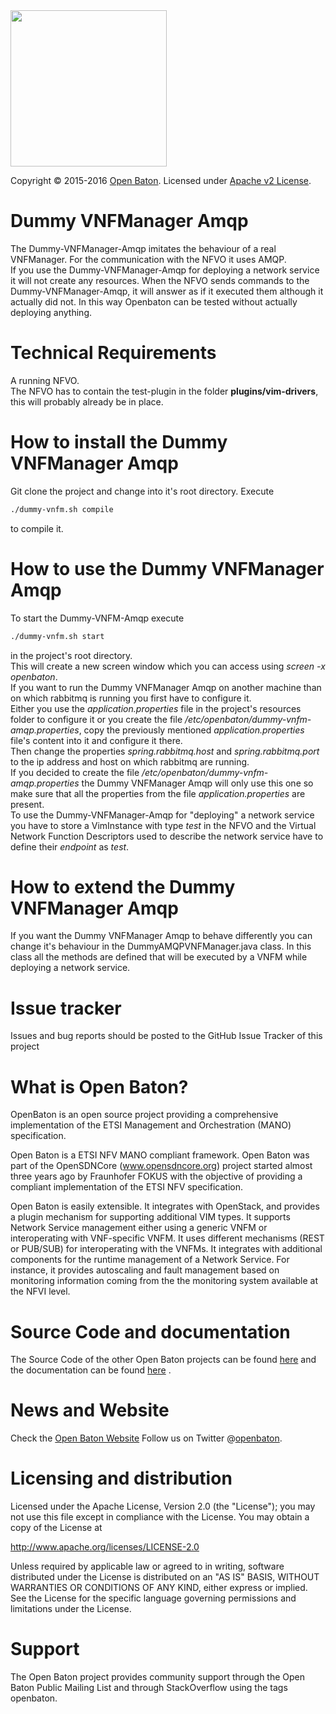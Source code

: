   <img src="https://raw.githubusercontent.com/openbaton/openbaton.github.io/master/images/openBaton.png" width="250"/>
  
  Copyright © 2015-2016 [Open Baton](http://openbaton.org). 
  Licensed under [Apache v2 License](http://www.apache.org/licenses/LICENSE-2.0).

# Dummy VNFManager Amqp
The Dummy-VNFManager-Amqp imitates the behaviour of a real VNFManager. For the communication with the NFVO it uses AMQP.  
If you use the Dummy-VNFManager-Amqp for deploying a network service it will not create any resources. 
When the NFVO sends commands to the Dummy-VNFManager-Amqp, it will answer as if it executed them although it actually did not. 
In this way Openbaton can be tested without actually deploying anything. 

# Technical Requirements
A running NFVO.  
The NFVO has to contain the test-plugin in the folder **plugins/vim-drivers**, this will probably already be in place. 


# How to install the Dummy VNFManager Amqp

Git clone the project and change into it's root directory. 
Execute 
```bash
./dummy-vnfm.sh compile
```
to compile it. 

# How to use the Dummy VNFManager Amqp

To start the Dummy-VNFM-Amqp execute
 ```bash
 ./dummy-vnfm.sh start
 ```
in the project's root directory.  
This will create a new screen window which you can access using *screen -x openbaton*.  
If you want to run the Dummy VNFManager Amqp on another machine than on which rabbitmq is running you first have to configure it.  
Either you use the *application.properties* file in the project's resources folder to configure it or you create the file 
*/etc/openbaton/dummy-vnfm-amqp.properties*, copy the previously mentioned *application.properties* file's content into it 
and configure it there.  
Then change the properties *spring.rabbitmq.host* and *spring.rabbitmq.port* to the ip address and host on which rabbitmq are running.  
If you decided to create the file */etc/openbaton/dummy-vnfm-amqp.properties* the Dummy VNFManager Amqp will only use this one so make sure 
that all the properties from the file *application.properties* are present.  
To use the Dummy-VNFManager-Amqp for "deploying" a network service you have to store a VimInstance with type *test* in the NFVO 
and the Virtual Network Function Descriptors used to describe the network service have to define their *endpoint* as *test*. 

# How to extend the Dummy VNFManager Amqp

If you want the Dummy VNFManager Amqp to behave differently you can change it's behaviour in the DummyAMQPVNFManager.java class.
In this class all the methods are defined that will be executed by a VNFM while deploying a network service. 

# Issue tracker

Issues and bug reports should be posted to the GitHub Issue Tracker of this project

# What is Open Baton?

OpenBaton is an open source project providing a comprehensive implementation of the ETSI Management and Orchestration (MANO) specification.

Open Baton is a ETSI NFV MANO compliant framework. Open Baton was part of the OpenSDNCore (www.opensdncore.org) project started almost three years ago by Fraunhofer FOKUS with the objective of providing a compliant implementation of the ETSI NFV specification. 

Open Baton is easily extensible. It integrates with OpenStack, and provides a plugin mechanism for supporting additional VIM types. It supports Network Service management either using a generic VNFM or interoperating with VNF-specific VNFM. It uses different mechanisms (REST or PUB/SUB) for interoperating with the VNFMs. It integrates with additional components for the runtime management of a Network Service. For instance, it provides autoscaling and fault management based on monitoring information coming from the the monitoring system available at the NFVI level.

# Source Code and documentation

The Source Code of the other Open Baton projects can be found [here][openbaton-github] and the documentation can be found [here][openbaton-doc] .

# News and Website

Check the [Open Baton Website][openbaton]
Follow us on Twitter @[openbaton][openbaton-twitter].

# Licensing and distribution
Licensed under the Apache License, Version 2.0 (the "License");
you may not use this file except in compliance with the License.
You may obtain a copy of the License at

  http://www.apache.org/licenses/LICENSE-2.0

Unless required by applicable law or agreed to in writing, software
distributed under the License is distributed on an "AS IS" BASIS,
WITHOUT WARRANTIES OR CONDITIONS OF ANY KIND, either express or implied.
See the License for the specific language governing permissions and
limitations under the License.

# Support
The Open Baton project provides community support through the Open Baton Public Mailing List and through StackOverflow using the tags openbaton.


[openbaton]: http://openbaton.org
[openbaton-doc]: http://openbaton.org/documentation
[openbaton-github]: http://github.org/openbaton
[openbaton-logo]: https://raw.githubusercontent.com/openbaton/openbaton.github.io/master/images/openBaton.png
[openbaton-mail]: mailto:users@openbaton.org
[openbaton-twitter]: https://twitter.com/openbaton